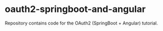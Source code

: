 # oauth2-springboot-and-angular
Repository contains code for the OAuth2 (SpringBoot + Angular) tutorial.
